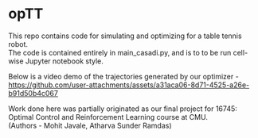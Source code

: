 # opTT

This repo contains code for simulating and optimizing for a table tennis robot.  
The code is contained entirely in main_casadi.py, and is to to be run cell-wise Jupyter notebook style.  

Below is a video demo of the trajectories generated by our optimizer -   
https://github.com/user-attachments/assets/a31aca06-8d71-4525-a26e-b91d50b4c067




Work done here was partially originated as our final project for 16745: Optimal Control and Reinforcement Learning course at CMU.  
(Authors - Mohit Javale, Atharva Sunder Ramdas)
